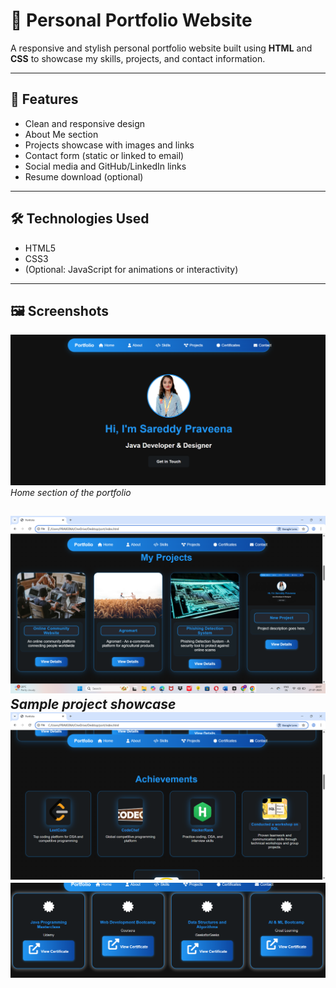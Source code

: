 # 💼 Personal Portfolio Website

A responsive and stylish personal portfolio website built using **HTML** and **CSS** to showcase my skills, projects, and contact information.

---

## 🚀 Features

- Clean and responsive design
- About Me section
- Projects showcase with images and links
- Contact form (static or linked to email)
- Social media and GitHub/LinkedIn links
- Resume download (optional)

---

## 🛠️ Technologies Used

- HTML5
- CSS3
- (Optional: JavaScript for animations or interactivity)

---

## 🖼️ Screenshots

![Home Page](1.png)
*Home section of the portfolio*

![Projects Section](2.png)
*Sample project showcase*
![Projects Section](3.png)
![Projects Section](4.png)
---

